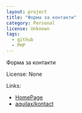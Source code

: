```yaml
---
layout: project
title: "Форма за контакти"
category: Personal
license: Unknown
tags:
  - github
  - PHP
---
```


Форма за контакти

License: None

Links:

* [HomePage](http://blog.horemag.net)
* [aquilax/kontact](https://github.com/aquilax/kontact)
